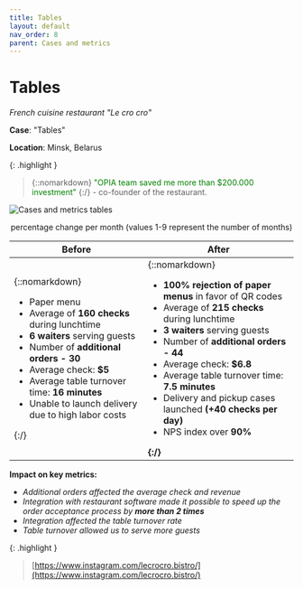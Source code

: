 ```yaml
---
title: Tables
layout: default
nav_order: 8
parent: Cases and metrics
---
```


# Tables

_French cuisine restaurant "Le cro cro"_

**Case**: "Tables"

**Location**: Minsk, Belarus

{: .highlight }
> {::nomarkdown} <font color="green">"OPIA team saved me more than $200.000 investment"</font> {:/} - co-founder of the restaurant.

![Cases and metrics tables](/en/assets/images/cases_and_metrics_tables.png "Cases and metrics tables")
<p style="text-align:center">percentage change per month (values 1-9 represent the number of months)</p>

| Before | After |
| ----------- | ----------- |
| {::nomarkdown} <ul><li>Paper menu</li><li>Average of <b>160 checks</b> during lunchtime</li><li><b>6 waiters</b> serving guests</li><li>Number of <b>additional orders - 30</b></li><li>Average check: <b>$5</b></li><li>Average table turnover time: <b>16 minutes</b></li><li>Unable to launch delivery due to high labor costs</li></ul> {:/}| {::nomarkdown} <ul><li><b>100% rejection of paper menus</b> in favor of QR codes</li><li>Average of <b>215 checks</b> during lunchtime</li><li><b>3 waiters</b> serving guests</li><li>Number of <b>additional orders - 44</b></li><li>Average check: <b>$6.8</b></li><li>Average table turnover time: <b>7.5 minutes</b></li><li>Delivery and pickup cases launched <b>(+40 checks per day)</b></li><li>NPS index over <b>90%<b></li></ul> {:/} |

**Impact on key metrics:**
- _Additional orders affected the average check and revenue_
- _Integration with restaurant software made it possible to speed up the order acceptance process by **more than 2 times**_
- _Integration affected the table turnover rate_
- _Table turnover allowed us to serve more guests_

{: .highlight }
> [https://www.instagram.com/lecrocro.bistro/](https://www.instagram.com/lecrocro.bistro/)
